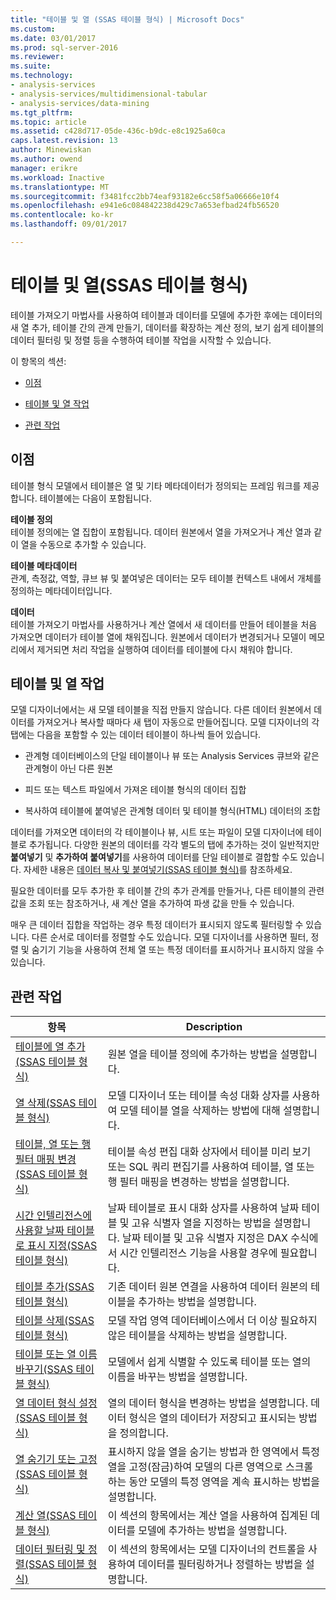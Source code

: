 ```yaml
---
title: "테이블 및 열 (SSAS 테이블 형식) | Microsoft Docs"
ms.custom: 
ms.date: 03/01/2017
ms.prod: sql-server-2016
ms.reviewer: 
ms.suite: 
ms.technology:
- analysis-services
- analysis-services/multidimensional-tabular
- analysis-services/data-mining
ms.tgt_pltfrm: 
ms.topic: article
ms.assetid: c428d717-05de-436c-b9dc-e8c1925a60ca
caps.latest.revision: 13
author: Minewiskan
ms.author: owend
manager: erikre
ms.workload: Inactive
ms.translationtype: MT
ms.sourcegitcommit: f3481fcc2bb74eaf93182e6cc58f5a06666e10f4
ms.openlocfilehash: e941e6c084842238d429c7a653efbad24fb56520
ms.contentlocale: ko-kr
ms.lasthandoff: 09/01/2017

---
```

# <a name="tables-and-columns-ssas-tabular"></a>테이블 및 열(SSAS 테이블 형식)
  테이블 가져오기 마법사를 사용하여 테이블과 데이터를 모델에 추가한 후에는 데이터의 새 열 추가, 테이블 간의 관계 만들기, 데이터를 확장하는 계산 정의, 보기 쉽게 테이블의 데이터 필터링 및 정렬 등을 수행하여 테이블 작업을 시작할 수 있습니다.  
  
 이 항목의 섹션:  
  
-   [이점](#bkmk_benefits)  
  
-   [테이블 및 열 작업](#bkmk_working)  
  
-   [관련 작업](#bkmk_related_tasks)  
  
##  <a name="bkmk_benefits"></a> 이점  
 테이블 형식 모델에서 테이블은 열 및 기타 메타데이터가 정의되는 프레임 워크를 제공합니다. 테이블에는 다음이 포함됩니다.  
  
 **테이블 정의**  
 테이블 정의에는 열 집합이 포함됩니다. 데이터 원본에서 열을 가져오거나 계산 열과 같이 열을 수동으로 추가할 수 있습니다.  
  
 **테이블 메타데이터**  
 관계, 측정값, 역할, 큐브 뷰 및 붙여넣은 데이터는 모두 테이블 컨텍스트 내에서 개체를 정의하는 메타데이터입니다.  
  
 **데이터**  
 테이블 가져오기 마법사를 사용하거나 계산 열에서 새 데이터를 만들어 테이블을 처음 가져오면 데이터가 테이블 열에 채워집니다. 원본에서 데이터가 변경되거나 모델이 메모리에서 제거되면 처리 작업을 실행하여 데이터를 테이블에 다시 채워야 합니다.  
  
##  <a name="bkmk_working"></a> 테이블 및 열 작업  
 모델 디자이너에서는 새 모델 테이블을 직접 만들지 않습니다. 다른 데이터 원본에서 데이터를 가져오거나 복사할 때마다 새 탭이 자동으로 만들어집니다. 모델 디자이너의 각 탭에는 다음을 포함할 수 있는 데이터 테이블이 하나씩 들어 있습니다.  
  
-   관계형 데이터베이스의 단일 테이블이나 뷰 또는 Analysis Services 큐브와 같은 관계형이 아닌 다른 원본  
  
-   피드 또는 텍스트 파일에서 가져온 테이블 형식의 데이터 집합  
  
-   복사하여 테이블에 붙여넣은 관계형 데이터 및 테이블 형식(HTML) 데이터의 조합  
  
 데이터를 가져오면 데이터의 각 테이블이나 뷰, 시트 또는 파일이 모델 디자이너에 테이블로 추가됩니다. 다양한 원본의 데이터를 각각 별도의 탭에 추가하는 것이 일반적지만 **붙여넣기** 및 **추가하여 붙여넣기**를 사용하여 데이터를 단일 테이블로 결합할 수도 있습니다. 자세한 내용은 [데이터 복사 및 붙여넣기&#40;SSAS 테이블 형식&#41;](../../analysis-services/tabular-models/ssas-import-data-copy-and-paste-data.md)를 참조하세요.  
  
 필요한 데이터를 모두 추가한 후 테이블 간의 추가 관계를 만들거나, 다른 테이블의 관련 값을 조회 또는 참조하거나, 새 계산 열을 추가하여 파생 값을 만들 수 있습니다.  
  
 매우 큰 데이터 집합을 작업하는 경우 특정 데이터가 표시되지 않도록 필터링할 수 있습니다. 다른 순서로 데이터를 정렬할 수도 있습니다. 모델 디자이너를 사용하면 필터, 정렬 및 숨기기 기능을 사용하여 전체 열 또는 특정 데이터를 표시하거나 표시하지 않을 수 있습니다.  
  
##  <a name="bkmk_related_tasks"></a> 관련 작업  
  
|항목|Description|  
|-----------|-----------------|  
|[테이블에 열 추가&#40;SSAS 테이블 형식&#41;](../../analysis-services/tabular-models/add-columns-to-a-table-ssas-tabular.md)|원본 열을 테이블 정의에 추가하는 방법을 설명합니다.|  
|[열 삭제&#40;SSAS 테이블 형식&#41;](../../analysis-services/tabular-models/delete-a-column-ssas-tabular.md)|모델 디자이너 또는 테이블 속성 대화 상자를 사용하여 모델 테이블 열을 삭제하는 방법에 대해 설명합니다.|  
|[테이블, 열 또는 행 필터 매핑 변경&#40;SSAS 테이블 형식&#41;](../../analysis-services/tabular-models/change-table-column-or-row-filter-mappings-ssas-tabular.md)|테이블 속성 편집 대화 상자에서 테이블 미리 보기 또는 SQL 쿼리 편집기를 사용하여 테이블, 열 또는 행 필터 매핑을 변경하는 방법을 설명합니다.|  
|[시간 인텔리전스에 사용할 날짜 테이블로 표시 지정&#40;SSAS 테이블 형식&#41;](../../analysis-services/tabular-models/specify-mark-as-date-table-for-use-with-time-intelligence-ssas-tabular.md)|날짜 테이블로 표시 대화 상자를 사용하여 날짜 테이블 및 고유 식별자 열을 지정하는 방법을 설명합니다. 날짜 테이블 및 고유 식별자 지정은 DAX 수식에서 시간 인텔리전스 기능을 사용할 경우에 필요합니다.|  
|[테이블 추가&#40;SSAS 테이블 형식&#41;](../../analysis-services/tabular-models/add-a-table-ssas-tabular.md)|기존 데이터 원본 연결을 사용하여 데이터 원본의 테이블을 추가하는 방법을 설명합니다.|  
|[테이블 삭제&#40;SSAS 테이블 형식&#41;](../../analysis-services/tabular-models/delete-a-table-ssas-tabular.md)|모델 작업 영역 데이터베이스에서 더 이상 필요하지 않은 테이블을 삭제하는 방법을 설명합니다.|  
|[테이블 또는 열 이름 바꾸기&#40;SSAS 테이블 형식&#41;](../../analysis-services/tabular-models/rename-a-table-or-column-ssas-tabular.md)|모델에서 쉽게 식별할 수 있도록 테이블 또는 열의 이름을 바꾸는 방법을 설명합니다.|  
|[열 데이터 형식 설정&#40;SSAS 테이블 형식&#41;](../../analysis-services/tabular-models/set-the-data-type-of-a-column-ssas-tabular.md)|열의 데이터 형식을 변경하는 방법을 설명합니다. 데이터 형식은 열의 데이터가 저장되고 표시되는 방법을 정의합니다.|  
|[열 숨기기 또는 고정&#40;SSAS 테이블 형식&#41;](../../analysis-services/tabular-models/hide-or-freeze-columns-ssas-tabular.md)|표시하지 않을 열을 숨기는 방법과 한 영역에서 특정 열을 고정(잠금)하여 모델의 다른 영역으로 스크롤하는 동안 모델의 특정 영역을 계속 표시하는 방법을 설명합니다.|  
|[계산 열&#40;SSAS 테이블 형식&#41;](../../analysis-services/tabular-models/ssas-calculated-columns.md)|이 섹션의 항목에서는 계산 열을 사용하여 집계된 데이터를 모델에 추가하는 방법을 설명합니다.|  
|[데이터 필터링 및 정렬&#40;SSAS 테이블 형식&#41;](http://msdn.microsoft.com/library/55ebd7a6-2458-4398-911f-fcfeb2413f1b)|이 섹션의 항목에서는 모델 디자이너의 컨트롤을 사용하여 데이터를 필터링하거나 정렬하는 방법을 설명합니다.|  
  
  

